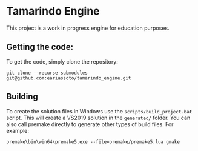 # Tamarindo Engine

This project is a work in progress engine for education purposes.

## Getting the code:

To get the code, simply clone the repository:

```
git clone --recurse-submodules git@github.com:eariassoto/tamarindo_engine.git

```

## Building

To create the solution files in Windows use the `scripts/build_project.bat` script. This will create a VS2019 solution in the `generated/` folder. You can also call premake directly to generate other types of build files. For example:

```
premake\bin\win64\premake5.exe --file=premake/premake5.lua gmake
```
